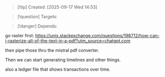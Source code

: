 
>[!tip] Created: [2025-09-17 Wed 14:53]

>[!question] Targets: 

>[!danger] Depends: 

go raster first: https://unix.stackexchange.com/questions/198712/how-can-i-rasterize-all-of-the-text-in-a-pdf?utm_source=chatgpt.com

then pipe those thru the mistral pdf converter.

Then we can start generating timelines and other things.

also a ledger file that shows transactions over time.